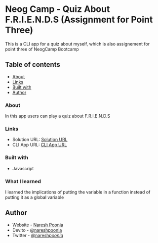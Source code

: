 # Neog Camp - Quiz About F.R.I.E.N.D.S (Assignment for Point Three)

This is a CLI app for a quiz about myself, which is also assignement for point three of NeogCamp Bootcamp

## Table of contents

- [About](#about)
- [Links](#links)
- [Built with](#built-with)
- [Author](#author)

### About

In this app users can play a quiz about F.R.I.E.N.D.S

### Links

- Solution URL: [Solution URL](https://github.com/nareshpoonia/friends-quiz-cli-app)
- CLI App URL: [CLI App URL](https://replit.com/@nareshpoonia/FriendsQuiz?embed=1&output=1)

### Built with

- Javascript

### What I learned

I learned the implications of putting the variable in a function instead of putting it as a global variable

## Author

- Website - [Naresh Poonia](https://www.nareshpoonia.com)
- Dev.to - [@nareshpoonia](https://dev.to/naresh)
- Twitter - [@naresh*poonia*](https://twitter.com/naresh_poonia_)
